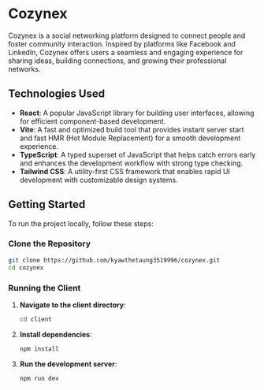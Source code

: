 # Cozynex

Cozynex is a social networking platform designed to connect people and foster community interaction. Inspired by platforms like Facebook and LinkedIn, Cozynex offers users a seamless and engaging experience for sharing ideas, building connections, and growing their professional networks.

## Technologies Used

- **React**: A popular JavaScript library for building user interfaces, allowing for efficient component-based development.
- **Vite**: A fast and optimized build tool that provides instant server start and fast HMR (Hot Module Replacement) for a smooth development experience.
- **TypeScript**: A typed superset of JavaScript that helps catch errors early and enhances the development workflow with strong type checking.
- **Tailwind CSS**: A utility-first CSS framework that enables rapid UI development with customizable design systems.

## Getting Started

To run the project locally, follow these steps:

### Clone the Repository

```bash
git clone https://github.com/kyawthetaung3519996/cozynex.git
cd cozynex
```

### Running the Client

1. **Navigate to the client directory**:
   ```bash
   cd client
   ```

2. **Install dependencies**:
   ```bash
   npm install
   ```

3. **Run the development server**:
   ```bash
   npm run dev
   ```
